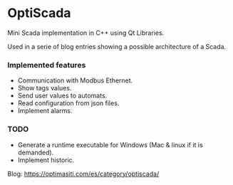 # OptiScada
Mini Scada implementation in C++ using Qt Libraries.

Used in a serie of blog entries showing a possible architecture of a Scada.

### Implemented features
- Communication with Modbus Ethernet.
- Show tags values.
- Send user values to automats.
- Read configuration from json files.
- Implement alarms.


### TODO
- Generate a runtime executable for Windows (Mac & linux if it is demanded).
- Implement historic.

Blog: https://optimasiti.com/es/category/optiscada/
